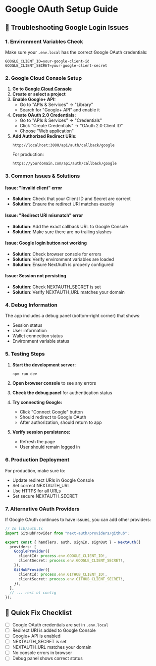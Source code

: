# Google OAuth Setup Guide

## 🔧 Troubleshooting Google Login Issues

### 1. Environment Variables Check

Make sure your `.env.local` has the correct Google OAuth credentials:

```env
GOOGLE_CLIENT_ID=your-google-client-id
GOOGLE_CLIENT_SECRET=your-google-client-secret
```

### 2. Google Cloud Console Setup

1. **Go to [Google Cloud Console](https://console.cloud.google.com/)**
2. **Create or select a project**
3. **Enable Google+ API:**
   - Go to "APIs & Services" → "Library"
   - Search for "Google+ API" and enable it
4. **Create OAuth 2.0 Credentials:**
   - Go to "APIs & Services" → "Credentials"
   - Click "Create Credentials" → "OAuth 2.0 Client ID"
   - Choose "Web application"
5. **Add Authorized Redirect URIs:**
   ```
   http://localhost:3000/api/auth/callback/google
   ```
   For production:
   ```
   https://yourdomain.com/api/auth/callback/google
   ```

### 3. Common Issues & Solutions

#### Issue: "Invalid client" error
- **Solution**: Check that your Client ID and Secret are correct
- **Solution**: Ensure the redirect URI matches exactly

#### Issue: "Redirect URI mismatch" error
- **Solution**: Add the exact callback URL to Google Console
- **Solution**: Make sure there are no trailing slashes

#### Issue: Google login button not working
- **Solution**: Check browser console for errors
- **Solution**: Verify environment variables are loaded
- **Solution**: Ensure NextAuth is properly configured

#### Issue: Session not persisting
- **Solution**: Check NEXTAUTH_SECRET is set
- **Solution**: Verify NEXTAUTH_URL matches your domain

### 4. Debug Information

The app includes a debug panel (bottom-right corner) that shows:
- Session status
- User information
- Wallet connection status
- Environment variable status

### 5. Testing Steps

1. **Start the development server:**
   ```bash
   npm run dev
   ```

2. **Open browser console** to see any errors

3. **Check the debug panel** for authentication status

4. **Try connecting Google:**
   - Click "Connect Google" button
   - Should redirect to Google OAuth
   - After authorization, should return to app

5. **Verify session persistence:**
   - Refresh the page
   - User should remain logged in

### 6. Production Deployment

For production, make sure to:
- Update redirect URIs in Google Console
- Set correct NEXTAUTH_URL
- Use HTTPS for all URLs
- Set secure NEXTAUTH_SECRET

### 7. Alternative OAuth Providers

If Google OAuth continues to have issues, you can add other providers:

```typescript
// In lib/auth.ts
import GitHubProvider from "next-auth/providers/github";

export const { handlers, auth, signIn, signOut } = NextAuth({
  providers: [
    GoogleProvider({
      clientId: process.env.GOOGLE_CLIENT_ID!,
      clientSecret: process.env.GOOGLE_CLIENT_SECRET!,
    }),
    GitHubProvider({
      clientId: process.env.GITHUB_CLIENT_ID!,
      clientSecret: process.env.GITHUB_CLIENT_SECRET!,
    }),
  ],
  // ... rest of config
});
```

## 🚀 Quick Fix Checklist

- [ ] Google OAuth credentials are set in `.env.local`
- [ ] Redirect URI is added to Google Console
- [ ] Google+ API is enabled
- [ ] NEXTAUTH_SECRET is set
- [ ] NEXTAUTH_URL matches your domain
- [ ] No console errors in browser
- [ ] Debug panel shows correct status
